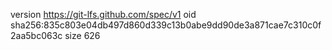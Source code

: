 version https://git-lfs.github.com/spec/v1
oid sha256:835c803e04db497d860d339c13b0abe9dd90de3a871cae7c310c0f2aa5bc063c
size 626
